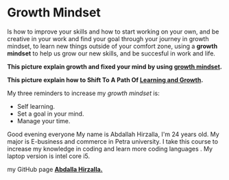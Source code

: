 # Growth Mindset
Is how to improve your skills and how to start working on your own, and be creative in your work and find your goal through your journey in growth mindset, to learn new things outside of your comfort zone, using a **growth mindset** to help us grow our new skills, and be succesful in work and life.

**This picture explain growth and fixed your mind by using [growth mindset](https://metrifit.com/wp-content/uploads/2020/08/growthmindsetlandscape.jpg).**

**This picture explain how to Shift To A Path Of [Learning and Growth](https://www.techtello.com/wp-content/uploads/2020/06/5-strategies-to-shift-to-growth-mindset.png?x54983).**

My three reminders to increase my _growth mindset_ is:
 - Self learning.
 - Set a goal in your mind. 
 - Manage your time. 

Good evening everyone
My name is Abdallah Hirzalla, I'm 24 years old.
My major is E-business and commerce in Petra university.
I take this course to increase my knowledge in coding and learn more coding languages .
My laptop version is intel core i5.

my GitHub page **[Abdalla Hirzalla.](https://github.com/Abdalla-Hirzalla)**
